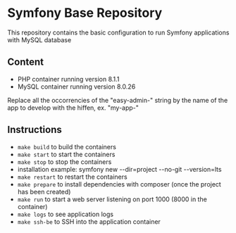 # Symfony Base Repository

This repository contains the basic configuration to run Symfony applications with MySQL database

## Content
- PHP container running version 8.1.1
- MySQL container running version 8.0.26

Replace all the occorrencies of the "easy-admin-" string by the name of the app to develop with the hiffen, ex. "my-app-"

## Instructions
- `make build` to build the containers
- `make start` to start the containers
- `make stop` to stop the containers
- installation example: symfony new --dir=project --no-git --version=lts
- `make restart` to restart the containers
- `make prepare` to install dependencies with composer (once the project has been created)
- `make run` to start a web server listening on port 1000 (8000 in the container)
- `make logs` to see application logs
- `make ssh-be` to SSH into the application container
